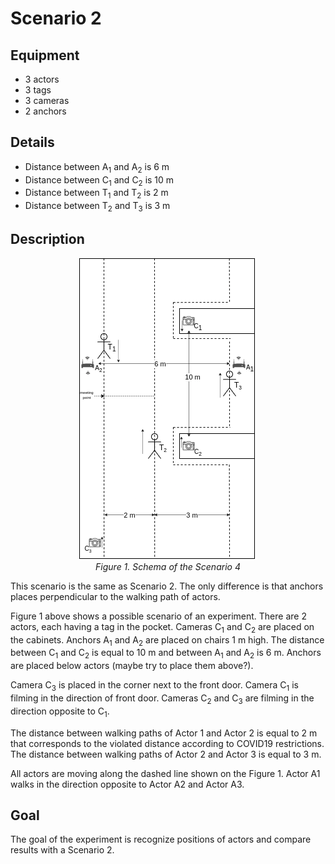 # Scenario 2

## Equipment

- 3 actors
- 3 tags 
- 3 cameras
- 2 anchors

## Details

- Distance between A<sub>1</sub> and A<sub>2</sub> is 6 m
- Distance between C<sub>1</sub> and C<sub>2</sub> is 10 m
- Distance between T<sub>1</sub> and T<sub>2</sub> is 2 m
- Distance between T<sub>2</sub> and T<sub>3</sub> is 3 m

## Description

<p align="center">
    <img src="scenario_4.png" alt="scenario-4" title="Scenario 4" /><br/>
    <em>Figure 1. Schema of the Scenario 4</em>
</p>

This scenario is the same as Scenario 2. The only difference is that anchors places perpendicular to the walking path of actors.

Figure 1 above shows a possible scenario of an experiment. There are 2 actors, each having a tag in the pocket. Cameras C<sub>1</sub> and C<sub>2</sub> are placed on the cabinets. Anchors A<sub>1</sub> and A<sub>2</sub> are placed on chairs 1 m high. The distance between C<sub>1</sub> and C<sub>2</sub> is equal to 10 m and between A<sub>1</sub> and A<sub>2</sub> is 6 m. Anchors are placed below actors (maybe try to place them above?). 

Camera C<sub>3</sub> is placed in the corner next to the front door. Camera C<sub>1</sub> is filming in the direction of front door. Cameras C<sub>2</sub> and C<sub>3</sub> are filming in the direction opposite to C<sub>1</sub>.

The distance between walking paths of Actor 1 and Actor 2 is equal to 2 m that corresponds to the violated distance according to COVID19 restrictions. The distance between walking paths of Actor 2 and Actor 3 is equal to 3 m.

All actors are moving along the dashed line shown on the Figure 1. Actor A1 walks in the direction opposite to  Actor A2 and Actor A3. 

## Goal

The goal of the experiment is recognize positions of actors and compare results with a Scenario 2.
